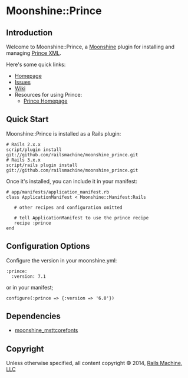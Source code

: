 # Moonshine::Prince

## Introduction

Welcome to Moonshine::Prince, a [Moonshine](http://github.com/railsmachine/moonshine) plugin for installing and managing [Prince XML](http://www.princexml.com/).

Here's some quick links:

 * [Homepage](http://github.com/railsmachine/moonshine_prince)
 * [Issues](http://github.com/railsmachine/moonshine_prince/issues) 
 * [Wiki](http://github.com/railsmachine/moonshine_prince/wiki) 
 * Resources for using Prince:
   * [Prince Homepage](https://github.com/railsmachine/moonshine_prince)

## Quick Start

Moonshine::Prince is installed as a Rails plugin:

    # Rails 2.x.x
    script/plugin install git://github.com/railsmachine/moonshine_prince.git
    # Rails 3.x.x
    script/rails plugin install git://github.com/railsmachine/moonshine_prince.git

Once it's installed, you can include it in your manifest:

    # app/manifests/application_manifest.rb
    class ApplicationManifest < Moonshine::Manifest:Rails

       # other recipes and configuration omitted

       # tell ApplicationManifest to use the prince recipe
       recipe :prince
    end

## Configuration Options

Configure the version in your moonshine.yml:

    :prince:
      :version: 7.1

or in your manifest;

    configure(:prince => {:version => '6.0'})

## Dependencies

* [moonshine_msttcorefonts](https://github.com/railsmachine/moonshine_msttcorefonts)

## Copyright

Unless otherwise specified, all content copyright &copy; 2014, [Rails Machine, LLC](http://railsmachine.com)
